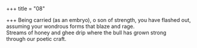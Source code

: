 +++
title = "08"

+++
Being carried (as an embryo), o son of strength, you have flashed out,  assuming your wondrous forms that blaze and rage.  
Streams of honey and ghee drip where the bull has grown strong  
through our poetic craft.  